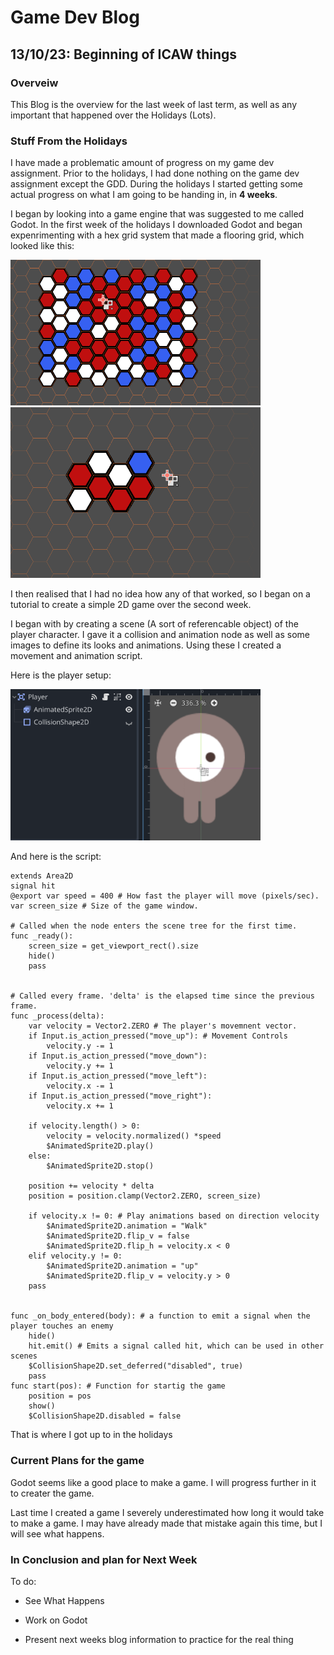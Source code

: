 # Game Dev Blog 

## 13/10/23: Beginning of ICAW things

### Overveiw

This Blog is the overview for the last week of last term, as well as any important that happened over the Holidays (Lots). 

### Stuff From the Holidays

I have made a problematic amount of progress on my game dev assignment. Prior to the holidays, I had done nothing on the game dev assignment except the GDD. During the holidays I started getting some actual progress on what I am going to be handing in, in **4 weeks**. 

I began by looking into a game engine that was suggested to me called Godot. In the first week of the holidays I downloaded Godot and began expenrimenting with a hex grid system that made a flooring grid, which looked like this:

<img src="../Images/Godot tiles.png" width=400px alt="Tiles">
<img src="../Images/Godot Tiles settings.png" width=400px alt="Tile settings">


I then realised that I had no idea how any of that worked, so I began on a tutorial to create a simple 2D game over the second week. 

I began with by creating a scene (A sort of referencable object) of the player character. I gave it a collision and animation node as well as some images to define its looks and animations. Using these I created a movement and animation script.

Here is the player setup:

<img src="../Images/Godot player setup.png" width=400px alt="Player setup">

And here is the script:

```GDScript
extends Area2D
signal hit
@export var speed = 400 # How fast the player will move (pixels/sec).
var screen_size # Size of the game window.

# Called when the node enters the scene tree for the first time.
func _ready():
	screen_size = get_viewport_rect().size
	hide()
	pass


# Called every frame. 'delta' is the elapsed time since the previous frame.
func _process(delta):
	var velocity = Vector2.ZERO # The player's movemnent vector.
	if Input.is_action_pressed("move_up"): # Movement Controls
		velocity.y -= 1
	if Input.is_action_pressed("move_down"):
		velocity.y += 1
	if Input.is_action_pressed("move_left"):
		velocity.x -= 1
	if Input.is_action_pressed("move_right"):
		velocity.x += 1
		
	if velocity.length() > 0:
		velocity = velocity.normalized() *speed
		$AnimatedSprite2D.play()
	else:
		$AnimatedSprite2D.stop()
		
	position += velocity * delta
	position = position.clamp(Vector2.ZERO, screen_size)
	
	if velocity.x != 0: # Play animations based on direction velocity
		$AnimatedSprite2D.animation = "Walk"
		$AnimatedSprite2D.flip_v = false
		$AnimatedSprite2D.flip_h = velocity.x < 0
	elif velocity.y != 0:
		$AnimatedSprite2D.animation = "up"
		$AnimatedSprite2D.flip_v = velocity.y > 0
	pass


func _on_body_entered(body): # a function to emit a signal when the player touches an enemy
	hide() 
	hit.emit() # Emits a signal called hit, which can be used in other scenes
	$CollisionShape2D.set_deferred("disabled", true)
	pass 
func start(pos): # Function for startig the game
	position = pos
	show()
	$CollisionShape2D.disabled = false

```

That is where I got up to in the holidays

### Current Plans for the game

Godot seems like a good place to make a game. I will progress further in it to creater the game. 

Last time I created a game I severely underestimated how long it would take to make a game. I may have already made that mistake again this time, but I will see what happens.

### In Conclusion and plan for Next Week

To do:

- See What Happens

- Work on Godot

- Present next weeks blog information to practice for the real thing
